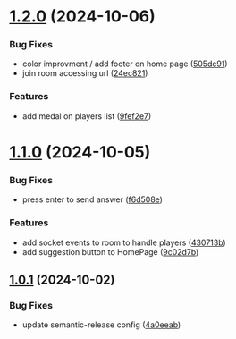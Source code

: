# [1.2.0](https://github.com/TheoLaperrouse/PictureQuizz/compare/v1.1.0...v1.2.0) (2024-10-06)


### Bug Fixes

* color improvment / add footer on home page ([505dc91](https://github.com/TheoLaperrouse/PictureQuizz/commit/505dc910bbf5050bb38fc5c06d9973964ca6aea3))
* join room accessing url ([24ec821](https://github.com/TheoLaperrouse/PictureQuizz/commit/24ec821c9ec24b5df93378dbe5829f43c0289c1d))


### Features

* add medal on players list ([9fef2e7](https://github.com/TheoLaperrouse/PictureQuizz/commit/9fef2e7950fab83ec891de801a1b6bc74fb3594c))

# [1.1.0](https://github.com/TheoLaperrouse/PictureQuizz/compare/v1.0.1...v1.1.0) (2024-10-05)


### Bug Fixes

* press enter to send answer ([f6d508e](https://github.com/TheoLaperrouse/PictureQuizz/commit/f6d508e901f61890426367cdf743bdeac620cea2))


### Features

* add socket events to room to handle players ([430713b](https://github.com/TheoLaperrouse/PictureQuizz/commit/430713bc783c5de64e2aecdf716e0fc69ed014c2))
* add suggestion button to HomePage ([9c02d7b](https://github.com/TheoLaperrouse/PictureQuizz/commit/9c02d7b880e3a3b8c524e948426940410ff3153c))

## [1.0.1](https://github.com/TheoLaperrouse/PictureQuizz/compare/v1.0.0...v1.0.1) (2024-10-02)


### Bug Fixes

* update semantic-release config ([4a0eeab](https://github.com/TheoLaperrouse/PictureQuizz/commit/4a0eeab0a6f00c882dabc54c944bbcd1d9c954b7))
